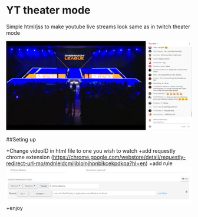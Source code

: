 # YT theater mode
Simple html/jss to make youtube live streams look same as in twitch theater mode

![alt text](https://github.com/martyzzs/YT_theater_mode/blob/master/images/theaterMode.png?raw=true "Logo Title Text 1")

##Seting up

+Change videoID in html file to one you wish to watch
+add requestly chrome extension (https://chrome.google.com/webstore/detail/requestly-redirect-url-mo/mdnleldcmiljblolnjhpnblkcekpdkpa?hl=en)
+add rule
![alt text](https://github.com/martyzzs/YT_theater_mode/blob/master/images/requestly.png?raw=true "Logo Title Text 1")
+enjoy

